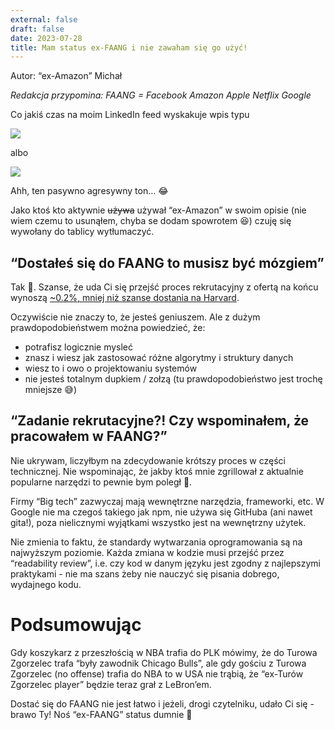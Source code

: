 ```yaml
---
external: false
draft: false
date: 2023-07-28
title: Mam status ex-FAANG i nie zawaham się go użyć!
---
```


Autor: “ex-Amazon” Michał

_Redakcja przypomina: FAANG = Facebook Amazon Apple Netflix Google_

Co jakiś czas na moim LinkedIn feed wyskakuje wpis typu

![](/images/ex-faang-linkedin-1.png)

albo

![](/images/ex-faang-linkedin-2.png)

Ahh, ten pasywno agresywny ton… 😂

Jako ktoś kto aktywnie ~~używa~~ używał “ex-Amazon” w swoim opisie (nie wiem czemu to usunąłem, chyba se dodam spowrotem 😆) czuję się wywołany do tablicy wytłumaczyć.

## “Dostałeś się do FAANG to musisz być mózgiem”

Tak 🙂. Szanse, że uda Ci się przejść proces rekrutacyjny z ofertą na końcu wynoszą [~0.2%, mniej niż szanse dostania na Harvard](https://qz.com/285001/heres-why-you-only-have-a-0-2-chance-of-getting-hired-at-google).

Oczywiście nie znaczy to, że jesteś geniuszem. Ale z dużym prawdopodobieństwem można powiedzieć, że:

- potrafisz logicznie mysleć
- znasz i wiesz jak zastosować różne algorytmy i struktury danych
- wiesz to i owo o projektowaniu systemów
- nie jesteś totalnym dupkiem / zołzą (tu prawdopodobieństwo jest trochę mniejsze 😅)

## “Zadanie rekrutacyjne?! Czy wspominałem, że pracowałem w FAANG?”

Nie ukrywam, liczyłbym na zdecydowanie krótszy proces w części technicznej. Nie wspominając, że jakby ktoś mnie zgrillował z aktualnie popularne narzędzi to pewnie bym poległ 🥲.

Firmy “Big tech” zazwyczaj mają wewnętrzne narzędzia, frameworki, etc. W Google nie ma czegoś takiego jak npm, nie używa się GitHuba (ani nawet gita!), poza nielicznymi wyjątkami wszystko jest na wewnętrzny użytek.

Nie zmienia to faktu, że standardy wytwarzania oprogramowania są na najwyższym poziomie. Każda zmiana w kodzie musi przejść przez “readability review”, i.e. czy kod w danym języku jest zgodny z najlepszymi praktykami - nie ma szans żeby nie nauczyć się pisania dobrego, wydajnego kodu.

# Podsumowując

Gdy koszykarz z przeszłością w NBA trafia do PLK mówimy, że do Turowa Zgorzelec trafa “były zawodnik Chicago Bulls”, ale gdy gościu z Turowa Zgorzelec (no offense) trafia do NBA to w USA nie trąbią, że “ex-Turów Zgorzelec player” będzie teraz grał z LeBron’em.

Dostać się do FAANG nie jest łatwo i jeżeli, drogi czytelniku, udało Ci się - brawo Ty! Noś “ex-FAANG” status dumnie 👊
